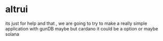 # altrui
its just for help and that , we are going to try to make a really simple application with gunDB maybe but cardano it could be a option or maybe solana 
